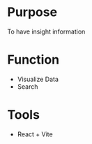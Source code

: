 # Purpose

To have insight information


# Function

- Visualize Data
- Search



# Tools
- React + Vite